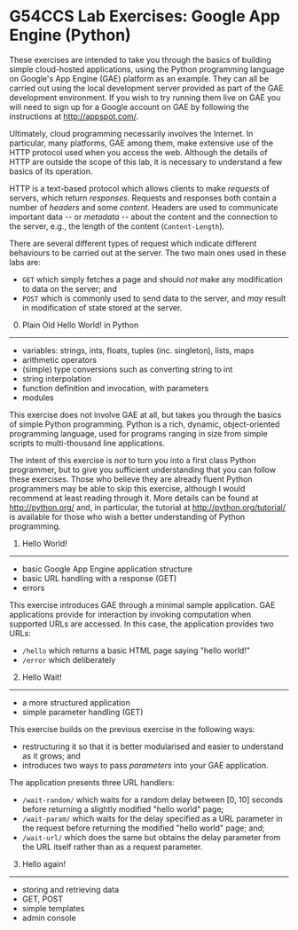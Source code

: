 G54CCS Lab Exercises: Google App Engine (Python)
================================================

These exercises are intended to take you through the basics of
building simple cloud-hosted applications, using the Python
programming language on Google's App Engine (GAE) platform as an
example.  They can all be carried out using the local development
server provided as part of the GAE development environment.  If you
wish to try running them live on GAE you will need to sign up for a
Google account on GAE by following the instructions at
<http://appspot.com/>.

Ultimately, cloud programming necessarily involves the Internet.  In
particular, many platforms, GAE among them, make extensive use of the
HTTP protocol used when you access the web.  Although the details of
HTTP are outside the scope of this lab, it is necessary to understand
a few basics of its operation. 

HTTP is a text-based protocol which allows clients to make _requests_
of servers, which return _responses_.  Requests and responses both
contain a number of _headers_ and some _content_.  Headers are used to
communicate important data -- or _metadata_ -- about the content and
the connection to the server, e.g., the length of the content
(`Content-Length`).   

There are several different types of request which indicate different
behaviours to be carried out at the server.  The two main ones used in
these labs are: 
+ `GET` which simply fetches a page and should _not_ make any
  modification to data on the server; and
+ `POST` which is commonly used to send data to the server, and _may_
  result in modification of state stored at the server.


0. Plain Old Hello World! in Python
-----------------------------------

+ variables: strings, ints, floats, tuples (inc. singleton), lists,
  maps 
+ arithmetic operators
+ (simple) type conversions such as converting string to int
+ string interpolation
+ function definition and invocation, with parameters
+ modules
   
This exercise does not involve GAE at all, but takes you through the
basics of simple Python programming.  Python is a rich, dynamic,
object-oriented programming language, used for programs ranging in
size from simple scripts to multi-thousand line applications.  
                                                               
The intent of this exercise is _not_ to turn you into a first class
Python programmer, but to give you sufficient understanding that you
can follow these exercises.  Those who believe they are already fluent
Python programmers may be able to skip this exercise, although I would
recommend at least reading through it.  More details can be found at
<http://python.org/> and, in particular, the tutorial at
<http://python.org/tutorial/> is available for those who wish a better
understanding of Python programming. 
  
   
1. Hello World!
---------------

+ basic Google App Engine application structure
+ basic URL handling with a response (GET)
+ errors

This exercise introduces GAE through a minimal sample application.
GAE applications provide for interaction by invoking computation when
supported URLs are accessed.  In this case, the application provides
two URLs:

+ `/hello` which returns a basic HTML page saying "hello world!"
+ `/error` which deliberately


2. Hello Wait!
--------------

+ a more structured application 
+ simple parameter handling (GET)

This exercise builds on the previous exercise in the following ways:
+ restructuring it so that it is better modularised and easier to
  understand as it grows; and
+ introduces two ways to pass _parameters_ into your GAE application.

The application presents three URL handlers:
+ `/wait-random/` which waits for a random delay between [0, 10]
  seconds before returning a slightly modified "hello world" page;
+ `/wait-param/` which waits for the delay specified as a URL
  parameter in the request before returning the modified "hello world"
  page; and;
+ `/wait-url/` which does the same but obtains the delay parameter
  from the URL itself rather than as a request parameter.


3. Hello again!
---------------

+ storing and retrieving data
+ GET, POST
+ simple templates
+ admin console


<!--
4. Hello for the final time!
   + maintaining state via tickets 

5. Hello Mashup!
   + simple use of web services eg., twitter search
-->   
